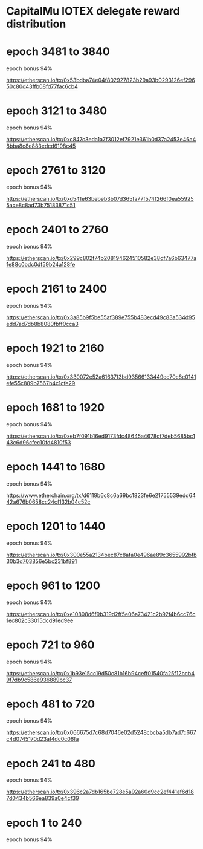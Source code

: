 # CapitalMu IOTEX delegate reward distribution

# epoch 3481 to 3840
epoch bonus 94%

https://etherscan.io/tx/0x53bdba74e04f802927823b29a93b0293126ef29650c80d43ffb08fd77fac6cb4

# epoch 3121 to 3480
epoch bonus 94%

https://etherscan.io/tx/0xc847c3eda1a7f3012ef7921e361b0d37a2453e46a48bba8c8e883edcd6198c45

# epoch 2761 to 3120
epoch bonus 94%

https://etherscan.io/tx/0xd541e63bebeb3b07d365fa77f574f266f0ea559255ace8c8ad73b75183871c51

# epoch 2401 to 2760
epoch bonus 94%

https://etherscan.io/tx/0x299c802f74b208194624510582e38df7a6b63477a1e88c0bdc0df59b24a128fe

# epoch 2161 to 2400
epoch bonus 94%

https://etherscan.io/tx/0x3a85b9f5be55af389e755b483ecd49c83a534d95edd7ad7db8b8080fbff0cca3

# epoch 1921 to 2160
epoch bonus 94%

https://etherscan.io/tx/0x330072e52a61637f3bd93566133449ec70c8e0141efe55c889b7567b4c1cfe29

# epoch 1681 to 1920
epoch bonus 94%

https://etherscan.io/tx/0xeb7f091b16ed9173fdc48645a4678cf7deb5685bc143c6d96cfec10fd4810f53

# epoch 1441 to 1680
epoch bonus 94%

https://www.etherchain.org/tx/d6119b6c8c6a69bc1823fe6e21755539edd6442a676b0658cc24cf132b04c52c

# epoch 1201 to 1440
epoch bonus 94%

https://etherscan.io/tx/0x300e55a2134bec87c8afa0e496ae89c3655992bfb30b3d703856e5bc231bf891

# epoch 961 to 1200
epoch bonus 94%

https://etherscan.io/tx/0xe10808d6f9b319d2ff5e06a73421c2b92f4b6cc76c1ec802c33015dcd91ed9ee

# epoch 721 to 960
epoch bonus 94%

https://etherscan.io/tx/0x1b93e15cc19d50c81b16b94ceff01540fa25f12bcb49f7db9c586e936889bc37

# epoch 481 to 720
epoch bonus 94%

https://etherscan.io/tx/0x066675d7c68d7046e02d5248cbcba5db7ad7c667c4d0745170d23af4dc0c06fa

# epoch 241 to 480
epoch bonus 94%

https://etherscan.io/tx/0x396c2a7db165be728e5a92a60d9cc2ef441af6d187d0434b566ea839a0e4cf39

# epoch 1 to 240
epoch bonus 94%


